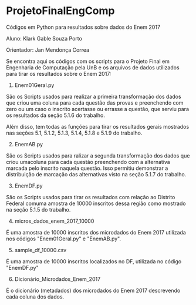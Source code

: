 # ProjetoFinalEngComp
Códigos em Python para resultados sobre dados do Enem 2017

Aluno: Klark Gable Souza Porto

Orientador: Jan Mendonça Correa


Se encontra aqui os códigos com os scripts para o Projeto Final em Engenharia de Computação pela UnB
e os arquivos de dados utilizados para tirar os resultados sobre o Enem 2017:


1) Enem01Geral.py
  

  São os Scripts usados para realizar a primeira transformação dos dados que criou uma coluna para cada questão
das provas e preenchendo com zero ou um caso o inscrito acertasse ou errasse a questão, que serviu para os resultados
da seção 5.1.6 do trabalho. 

  Além disso, tem todas as funções para tirar os resultados gerais mostrados nas seções 5.1, 5.1.2, 5.1.3, 5.1.4, 5.1.8 e 5.1.9 do trabalho.
  
  
2) EnemAB.py


  São os Scripts usados para ralizar a segunda transformação dos dados que criou umacoluna para cada questão preenchendo
com a alternativa marcada pelo inscrito naquela questão. Isso permitiu demonstrar a distribuição de marcação das
alternativas visto na seção 5.1.7 do trabalho.

3) EnemDF.py

  São os Scripts usados para tirar os resultados com relação ao Distrito Federal comuma amostra de 10000 inscritos
dessa região como mostrado na seção 5.1.5 do trabalho.

4) micros_dados_enem_2017_10000

  É uma amostra de 10000 inscritos dos microdados do Enem 2017 utilizada nos códigos "Enem01Geral.py" e "EnemAB.py".

5) sample_df_10000.csv

  É uma amostra de 10000 inscritos localizados no DF, utilizada no código "EnemDF.py"

6) Dicionário_Microdados_Enem_2017

  É o dicionário (metadados) dos microdados do Enem 2017 descrevendo cada coluna dos dados.

